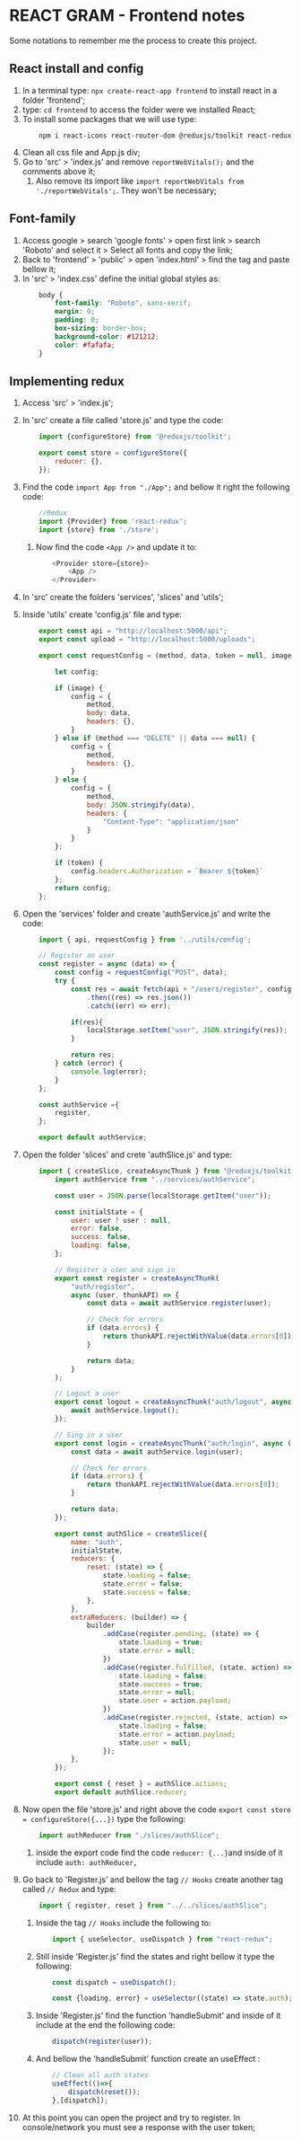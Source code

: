 # REACT GRAM - Frontend notes

Some notations to remember me the process to create this project.

## React install and config

1. In a terminal type: ```npx create-react-app frontend``` to install react in a folder 'frontend';
2. type: ```cd frontend``` to access the folder were we installed React;
3. To install some packages that we will use type:
    ```
        npm i react-icons react-router-dom @reduxjs/toolkit react-redux
    ```
4. Clean all css file and App.js div;
5. Go to 'src' > 'index.js' and remove ```reportWebVitals();``` and the comments above it;
    1. Also remove its import like ```import reportWebVitals from './reportWebVitals';```. They won't be necessary;


## Font-family

1. Access google > search 'google fonts' > open first link > search 'Roboto' and select it > Select all fonts and copy the link;
2. Back to 'frontend' > 'public' > open 'index.html' > find the tag <title>ReactGram</title> and paste bellow it;
3. In 'src' > 'index.css' define the initial global styles as:
    ```css
        body {
            font-family: "Roboto", sans-serif;
            margin: 0;
            padding: 0;
            box-sizing: border-box;
            background-color: #121212;
            color: #fafafa;
        }
    ```
## Implementing redux

1. Access 'src' > 'index.js';
2. In 'src' create a file called 'store.js' and type the code:
    ```javascript
        import {configureStore} from '@reduxjs/toolkit';

        export const store = configureStore({
            reducer: {},
        });
    ```
3. Find the code ```import App from "./App";``` and bellow it right the following code:
    ```javascript
        //Redux
        import {Provider} from 'react-redux';
        import {store} from './store';
    ```
    1. Now find the code ```<App />``` and update it to:
        ```javascript
            <Provider store={store}>
                <App />
            </Provider>
        ```    
4. In 'src' create the folders 'services', 'slices' and 'utils';
5. Inside 'utils' create 'config.js' file and type:
    ```javascript
        export const api = "http://localhost:5000/api";
        export const upload = "http://localhost:5000/uploads";

        export const requestConfig = (method, data, token = null, image = null) => {

            let config;

            if (image) {
                config = {
                    method,
                    body: data,
                    headers: {},
                }
            } else if (method === "DELETE" || data === null) {
                config = {
                    method,
                    headers: {},
                }
            } else {
                config = {
                    method,
                    body: JSON.stringify(data),
                    headers: {
                        "Content-Type": "application/json"
                    }
                }
            };

            if (token) {
                config.headers.Authorization = `Bearer ${token}`
            };
            return config;
        };
    ```
6. Open the 'services' folder and create 'authService.js' and write the code:
    ```javascript
        import { api, requestConfig } from '../utils/config';

        // Register an user
        const register = async (data) => {
            const config = requestConfig("POST", data);
            try {
                const res = await fetch(api + "/users/register", config)
                    .then((res) => res.json())
                    .catch((err) => err);

                if(res){
                    localStorage.setItem("user", JSON.stringify(res));
                }

                return res;
            } catch (error) {
                console.log(error);
            }
        };

        const authService ={
            register,
        };

        export default authService;
    ```
7. Open the folder 'slices' and crete 'authSlice.js' and type:
    ```javascript
        import { createSlice, createAsyncThunk } from "@reduxjs/toolkit";
            import authService from "../services/authService";

            const user = JSON.parse(localStorage.getItem("user"));

            const initialState = {
                user: user ? user : null,
                error: false,
                success: false,
                loading: false,
            };

            // Register a user and sign in
            export const register = createAsyncThunk(
                "auth/register",
                async (user, thunkAPI) => {
                    const data = await authService.register(user);

                    // Check for errors
                    if (data.errors) {
                        return thunkAPI.rejectWithValue(data.errors[0]);
                    }

                    return data;
                }
            );

            // Logout a user
            export const logout = createAsyncThunk("auth/logout", async () => {
                await authService.logout();
            });

            // Sing in a user
            export const login = createAsyncThunk("auth/login", async (user, thunkAPI) => {
                const data = await authService.login(user);

                // Check for errors
                if (data.errors) {
                    return thunkAPI.rejectWithValue(data.errors[0]);
                }

                return data;
            });

            export const authSlice = createSlice({
                name: "auth",
                initialState,
                reducers: {
                    reset: (state) => {
                        state.loading = false;
                        state.error = false;
                        state.success = false;
                    },
                },
                extraReducers: (builder) => {
                    builder
                        .addCase(register.pending, (state) => {
                            state.loading = true;
                            state.error = null;
                        })
                        .addCase(register.fulfilled, (state, action) => {
                            state.loading = false;
                            state.success = true;
                            state.error = null;
                            state.user = action.payload;
                        })
                        .addCase(register.rejected, (state, action) => {
                            state.loading = false;
                            state.error = action.payload;
                            state.user = null;
                        });
                },
            });

            export const { reset } = authSlice.actions;
            export default authSlice.reducer;

    ```
8. Now open the file 'store.js' and right above the code ```export const store = configureStore({...})``` type the following:
    ```javascript
        import authReducer from "./slices/authSlice";    
    ```
    1. inside the export code find the code ```reducer: {...}```and inside of it include ```auth: authReducer,``` 

9. Go back to 'Register.js'  and bellow the tag ```// Hooks``` create another tag called ```// Redux``` and type:
    ```javascript
        import { register, reset } from "../../slices/authSlice";
    ```
    1. Inside the tag ```// Hooks``` include the following to:
        ```javascript
            import { useSelector, useDispatch } from "react-redux";
        ```
    2. Still inside 'Register.js' find the states and right bellow it type the following:
        ```javascript
            const dispatch = useDispatch();

            const {loading, error} = useSelector((state) => state.auth);
        ```
    3. Inside 'Register.js' find the function 'handleSubmit' and inside of it include at the end the following code:
        ```javascript
            dispatch(register(user));
        ```
    4. And bellow the 'handleSubmit' function create an useEffect :
        ```javascript
            // Clean all auth states
            useEffect(()=>{
                dispatch(reset());
            },[dispatch]);
        ```
10. At this point you can open the project and try to register. In console/network you must see a response with the user token;





